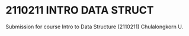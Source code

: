 # 2110211 INTRO DATA STRUCT
Submission for course Intro to Data Structure (2110211) Chulalongkorn U.